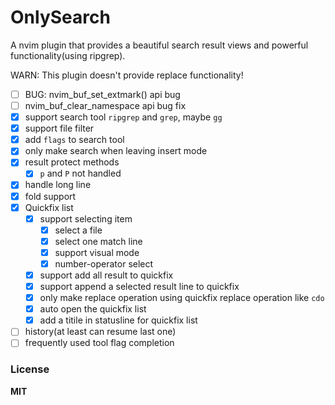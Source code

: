 # OnlySearch

A nvim plugin that provides a beautiful search result views and powerful functionality(using ripgrep).

WARN: This plugin doesn't provide replace functionality!

- [ ] BUG: nvim_buf_set_extmark() api bug
- [ ] nvim_buf_clear_namespace api bug fix
- [x] support search tool `ripgrep` and `grep`, maybe `gg`
- [x] support file filter
- [x] add `flags` to search tool
- [x] only make search when leaving insert mode
- [x] result protect methods
  + [x] `p` and `P` not handled
- [x] handle long line
- [x] fold support
- [x] Quickfix list
  + [x] support selecting item
    * [x] select a file
    * [x] select one match line
    * [x] support visual mode
    * [x] number-operator select
  + [x] support add all result to quickfix
  + [x] support append a selected result line to quickfix
  + [x] only make replace operation using quickfix replace operation like `cdo`
  + [x] auto open the quickfix list
  + [x] add a titile in statusline for quickfix list
- [ ] history(at least can resume last one)
- [ ] frequently used tool flag completion

### License

**MIT**
